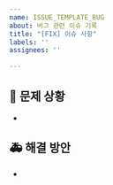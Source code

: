 ```yaml
---
name: ISSUE_TEMPLATE_BUG
about: 버그 관련 이슈 기록
title: "[FIX] 이슈 사항"
labels: ''
assignees: ''

---
```


## 🚨 문제 상황
- 

## 🚑 해결 방안
-
